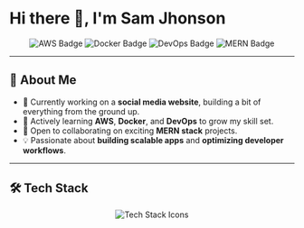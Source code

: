 # Hi there 👋, I'm Sam Jhonson

<p align="center">
  <img src="https://img.shields.io/badge/AWS-Learning-orange?logo=amazon-aws&logoColor=white" alt="AWS Badge"/>
  <img src="https://img.shields.io/badge/Docker-Exploring-blue?logo=docker&logoColor=white" alt="Docker Badge"/>
  <img src="https://img.shields.io/badge/DevOps-In%20Progress-green?logo=githubactions&logoColor=white" alt="DevOps Badge"/>
  <img src="https://img.shields.io/badge/MERN%20Stack-Love%20it-red?logo=react&logoColor=white" alt="MERN Badge"/>
</p>

---

## 🚀 About Me
- 🔭 Currently working on a **social media website**, building a bit of everything from the ground up.  
- 🌱 Actively learning **AWS**, **Docker**, and **DevOps** to grow my skill set.  
- 👯 Open to collaborating on exciting **MERN stack** projects.  
- 💡 Passionate about **building scalable apps** and **optimizing developer workflows**.  

---

## 🛠 Tech Stack
<p align="center">
  <img src="https://skillicons.dev/icons?i=react,nodejs,express,mongodb,aws,docker,git,github,js,ts" alt="Tech Stack Icons" />
</p>

<!---

## 🌍 Let's Connect!
<p align="center">
  <a href="https://github.com/your-username">
    <img src="https://img.shields.io/badge/GitHub-Profile-181717?logo=github&logoColor=white" alt="GitHub"/>
  </a>
  <a href="https://linkedin.com/in/your-linkedin">
    <img src="https://img.shields.io/badge/LinkedIn-Connect-blue?logo=linkedin&logoColor=white" alt="LinkedIn"/>
  </a>
  <a href="mailto:your.email@example.com">
    <img src="https://img.shields.io/badge/Email-Contact%20Me-red?logo=gmail&logoColor=white" alt="Email"/>
  </a>
</p>

--->

<!--
**sourav7274/sourav7274** is a ✨ _special_ ✨ repository because its `README.md` (this file) appears on your GitHub profile.

Here are some ideas to get you started:


- 🤔 I’m looking for help with ...
- 💬 Ask me about ...
- 📫 How to reach me: ...
- 😄 Pronouns: ...
- ⚡ Fun fact: ...
-->
